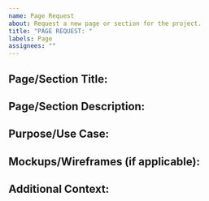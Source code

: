 ```yaml
---
name: Page Request
about: Request a new page or section for the project.
title: "PAGE REQUEST: "
labels: Page
assignees: ""
---
```


## Page/Section Title:

## Page/Section Description:

## Purpose/Use Case:

## Mockups/Wireframes (if applicable):

## Additional Context:
